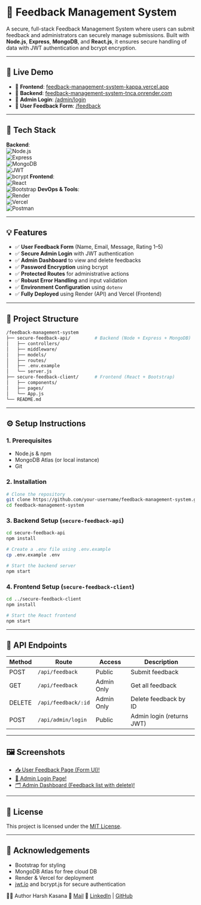 # 💬 Feedback Management System

A secure, full-stack Feedback Management System where users can submit feedback and administrators can securely manage submissions. Built with **Node.js**, **Express**, **MongoDB**, and **React.js**, it ensures secure handling of data with JWT authentication and bcrypt encryption.

---

## 🚀 Live Demo

- 🔗 **Frontend**: [feedback-management-system-kappa.vercel.app](https://feedback-management-system-kappa.vercel.app)  
- 🔗 **Backend**: [feedback-management-system-tnca.onrender.com](https://feedback-management-system-tnca.onrender.com)  
- 🔐 **Admin Login**: [/admin/login](https://feedback-management-system-kappa.vercel.app/admin/login)  
- 📝 **User Feedback Form**: [/feedback](https://feedback-management-system-kappa.vercel.app/feedback)

---

## 🧪 Tech Stack

**Backend**:  
![Node.js](https://img.shields.io/badge/Node.js-339933?logo=node.js&logoColor=white)  
![Express](https://img.shields.io/badge/Express.js-000000?logo=express&logoColor=white)  
![MongoDB](https://img.shields.io/badge/MongoDB-47A248?logo=mongodb&logoColor=white)  
![JWT](https://img.shields.io/badge/JWT-000000?logo=jsonwebtokens&logoColor=white)  
![bcrypt](https://img.shields.io/badge/bcrypt-003A70?style=flat&logo=bcrypt&logoColor=white)
**Frontend**:  
![React](https://img.shields.io/badge/React-61DAFB?logo=react&logoColor=black)  
![Bootstrap](https://img.shields.io/badge/Bootstrap-7952B3?logo=bootstrap&logoColor=white)
**DevOps & Tools**:  
![Render](https://img.shields.io/badge/Backend-Hosted%20on%20Render-green)  
![Vercel](https://img.shields.io/badge/Frontend-Hosted%20on%20Vercel-black)  
![Postman](https://img.shields.io/badge/Tested%20With-Postman-orange)

---

## 💡 Features

- ✅ **User Feedback Form** (Name, Email, Message, Rating 1–5)
- ✅ **Secure Admin Login** with JWT authentication
- ✅ **Admin Dashboard** to view and delete feedbacks
- ✅ **Password Encryption** using bcrypt
- ✅ **Protected Routes** for administrative actions
- ✅ **Robust Error Handling** and input validation
- ✅ **Environment Configuration** using `dotenv`
- ✅ **Fully Deployed** using Render (API) and Vercel (Frontend)

---

## 📁 Project Structure

```bash
/feedback-management-system
├── secure-feedback-api/         # Backend (Node + Express + MongoDB)
│   ├── controllers/
│   ├── middleware/
│   ├── models/
│   ├── routes/
│   ├── .env.example
│   └── server.js
├── secure-feedback-client/      # Frontend (React + Bootstrap)
│   ├── components/
│   ├── pages/
│   └── App.js
└── README.md
```

---

## ⚙️ Setup Instructions

### 1. Prerequisites

- Node.js & npm
- MongoDB Atlas (or local instance)
- Git

### 2. Installation

```bash
# Clone the repository
git clone https://github.com/your-username/feedback-management-system.git
cd feedback-management-system
```

### 3. Backend Setup (`secure-feedback-api`)

```bash
cd secure-feedback-api
npm install

# Create a .env file using .env.example
cp .env.example .env

# Start the backend server
npm start
```

### 4. Frontend Setup (`secure-feedback-client`)

```bash
cd ../secure-feedback-client
npm install

# Start the React frontend
npm start
```

---

## 📡 API Endpoints

| Method | Route                      | Access      | Description                        |
|--------|----------------------------|-------------|------------------------------------|
| POST   | `/api/feedback`            | Public      | Submit feedback                    |
| GET    | `/api/feedback`            | Admin Only  | Get all feedback                   |
| DELETE | `/api/feedback/:id`        | Admin Only  | Delete feedback by ID              |
| POST   | `/api/admin/login`         | Public      | Admin login (returns JWT)          |

---

## 🖼️ Screenshots

- [📥 User Feedback Page (Form UI)!](image-2.png)
- [🔐 Admin Login Page!](image.png)
- [🗂️ Admin Dashboard (Feedback list with delete)!](image-1.png)

---

## 📜 License

This project is licensed under the [MIT License](LICENSE).

---

## 🙏 Acknowledgements

- Bootstrap for styling
- MongoDB Atlas for free cloud DB
- Render & Vercel for deployment
- [jwt.io](https://jwt.io/) and bcrypt.js for secure authentication

👨‍💻 Author
Harsh Kasana
📧 [Mail](harshkasana94@gmail.com)
🔗 [LinkedIn](https://www.linkedin.com/in/harsh-kasana-0328b030a/) | [GitHub](https://github.com/Harsh-EH)